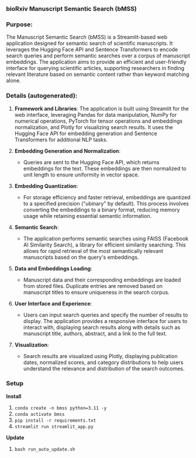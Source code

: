 ### bioRxiv Manuscript Semantic Search (bMSS)

### Purpose:
The Manuscript Semantic Search (bMSS) is a Streamlit-based web application designed for semantic search of scientific manuscripts. It leverages the Hugging Face API and Sentence Transformers to encode search queries and perform semantic searches over a corpus of manuscript embeddings. The application aims to provide an efficient and user-friendly interface for querying scientific articles, supporting researchers in finding relevant literature based on semantic content rather than keyword matching alone.

### Details (autogenerated):
1. **Framework and Libraries**: The application is built using Streamlit for the web interface, leveraging Pandas for data manipulation, NumPy for numerical operations, PyTorch for tensor operations and embeddings normalization, and Plotly for visualizing search results. It uses the Hugging Face API for embedding generation and Sentence Transformers for additional NLP tasks.

2. **Embedding Generation and Normalization**:
    - Queries are sent to the Hugging Face API, which returns embeddings for the text. These embeddings are then normalized to unit length to ensure uniformity in vector space.

3. **Embedding Quantization**:
    - For storage efficiency and faster retrieval, embeddings are quantized to a specified precision ("ubinary" by default). This process involves converting the embeddings to a binary format, reducing memory usage while retaining essential semantic information.

4. **Semantic Search**:
    - The application performs semantic searches using FAISS (Facebook AI Similarity Search), a library for efficient similarity searching. This allows for rapid retrieval of the most semantically relevant manuscripts based on the query's embeddings.

5. **Data and Embeddings Loading**:
    - Manuscript data and their corresponding embeddings are loaded from stored files. Duplicate entries are removed based on manuscript titles to ensure uniqueness in the search corpus.

6. **User Interface and Experience**:
    - Users can input search queries and specify the number of results to display. The application provides a responsive interface for users to interact with, displaying search results along with details such as manuscript title, authors, abstract, and a link to the full text.

7. **Visualization**:
    - Search results are visualized using Plotly, displaying publication dates, normalized scores, and category distributions to help users understand the relevance and distribution of the search outcomes.

### Setup
**Install**
1. `conda create -n bmss python=3.11 -y`
2. `conda activate bmss`
3. `pip install -r requirements.txt`
4. `streamlit run streamlit_app.py`

**Update**
1. `bash run_auto_update.sh`
